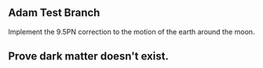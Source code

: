 ## Adam Test Branch

Implement the 9.5PN correction to the motion of the earth around the moon.

## Prove dark matter doesn't exist.

